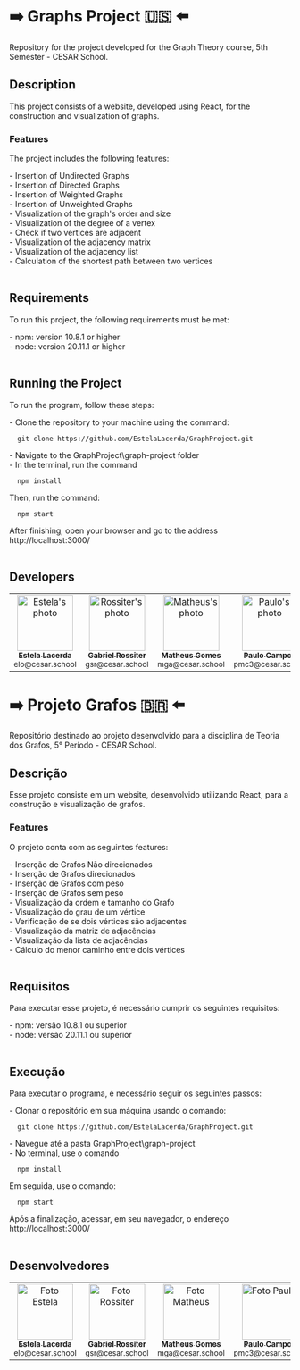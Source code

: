 # :arrow_right: Graphs Project 🇺🇸 :arrow_left:  
Repository for the project developed for the Graph Theory course, 5th Semester - CESAR School.

## Description  
This project consists of a website, developed using React, for the construction and visualization of graphs.

### Features  
The project includes the following features:  
<table>
  <tr>- Insertion of Undirected Graphs</tr><br>
  <tr>- Insertion of Directed Graphs</tr><br>
  <tr>- Insertion of Weighted Graphs</tr><br>
  <tr>- Insertion of Unweighted Graphs</tr><br>
  <tr>- Visualization of the graph's order and size</tr><br>
  <tr>- Visualization of the degree of a vertex</tr><br>
  <tr>- Check if two vertices are adjacent</tr><br>
  <tr>- Visualization of the adjacency matrix</tr><br>
  <tr>- Visualization of the adjacency list</tr><br>
  <tr>- Calculation of the shortest path between two vertices</tr><br>
</table>

## Requirements  
To run this project, the following requirements must be met:  
<table>
  <tr>- npm: version 10.8.1 or higher</tr><br>
  <tr>- node: version 20.11.1 or higher</tr><br>
</table>

## Running the Project  
To run the program, follow these steps:  
<table>
  <tr>
    - Clone the repository to your machine using the command:
  <dt>

      git clone https://github.com/EstelaLacerda/GraphProject.git
  </dt>
  </tr>
  <tr>- Navigate to the GraphProject\graph-project folder</tr><br>
  <tr>- In the terminal, run the command
  <dt>

      npm install
  </dt>
  </tr>
  <tr>Then, run the command: 
  <dt>

      npm start
  </dt>
  </tr>
  <tr>After finishing, open your browser and go to the address http://localhost:3000/</tr>
</table>

## Developers  
<table>
    <tr>
      <td align="center">
        <a href="https://github.com/EstelaLacerda">
          <img src="https://avatars.githubusercontent.com/u/117921412?v=4" width="100px;" alt="Estela's photo"/><br>
          <sub>
            <b>Estela Lacerda</b>
          </sub>
        </a>
        <br>
        <sub>elo@cesar.school</sub>
      </td>
      <td align="center">
        <a href="https://github.com/grossiter04">
          <img src="https://avatars.githubusercontent.com/u/116268469?v=4" width="100px;" alt="Rossiter's photo"/><br>
          <sub>
            <b>Gabriel Rossiter</b>
          </sub>
        </a>      
        <br>
        <sub>gsr@cesar.school</sub>
      </td>
      <td align="center">
        <a href="https://github.com/MatheusGom">
          <img src="https://avatars.githubusercontent.com/u/117746778?v=4" width="100px;" alt="Matheus's photo"/><br>
          <sub>
            <b>Matheus Gomes</b>
          </sub>
        </a>
        <br>
        <sub>mga@cesar.school</sub>
      </td>
      <td align="center">
        <a href="https://github.com/paulo-campos-57">
          <img src="https://avatars.githubusercontent.com/u/77108503?v=4" width="100px;" alt="Paulo's photo"/><br>
          <sub>
            <b>Paulo Campos</b>
          </sub>
        </a>
        <br>
        <sub>pmc3@cesar.school</sub>
      </td>
    </tr>
  </table>

##

# :arrow_right: Projeto Grafos 🇧🇷 :arrow_left: 
Repositório destinado ao projeto desenvolvido para a disciplina de Teoria dos Grafos, 5° Período - CESAR School.

## Descrição
Esse projeto consiste em um website, desenvolvido utilizando React, para a construção e visualização de grafos.
### Features
O projeto conta com as seguintes features:
<table>
  <tr>- Inserção de Grafos Não direcionados</tr><br>
  <tr>- Inserção de Grafos direcionados</tr><br>
  <tr>- Inserção de Grafos com peso</tr><br>
  <tr>- Inserção de Grafos sem peso</tr><br>
  <tr>- Visualização da ordem e tamanho do Grafo</tr><br>
  <tr>- Visualização do grau de um vértice</tr><br>
  <tr>- Verificação de se dois vértices são adjacentes</tr><br>
  <tr>- Visualização da matriz de adjacências</tr><br>
  <tr>- Visualização da lista de adjacências</tr><br>
  <tr>- Cálculo do menor caminho entre dois vértices</tr><br>
</table>

## Requisitos
Para executar esse projeto, é necessário cumprir os seguintes requisitos:
<table>
  <tr>- npm: versão 10.8.1 ou superior</tr><br>
  <tr>- node: versão 20.11.1 ou superior</tr><br>
</table>

## Execução
Para executar o programa, é necessário seguir os seguintes passos:
<table>
  <tr>
    - Clonar o repositório em sua máquina usando o comando: 
  <dt>

      git clone https://github.com/EstelaLacerda/GraphProject.git
  </dt>
  </tr>
  <tr>- Navegue até a pasta GraphProject\graph-project</tr><br>
  <tr>- No terminal, use o comando
  <dt>

      npm install
  </dt>
  </tr>
  <tr>Em seguida, use o comando: 
  <dt>

      npm start
  </dt>
  </tr>
  <tr>Após a finalização, acessar, em seu navegador, o endereço http://localhost:3000/</tr>
</table>

## Desenvolvedores
<table>
    <tr>
      <td align="center">
        <a href="https://github.com/EstelaLacerda">
          <img src="https://avatars.githubusercontent.com/u/117921412?v=4" width="100px;" alt="Foto Estela"/><br>
          <sub>
            <b>Estela Lacerda</b>
          </sub>
        </a>
        <br>
        <sub>elo@cesar.school</sub>
      </td>
      <td align="center">
        <a href="https://github.com/grossiter04">
          <img src="https://avatars.githubusercontent.com/u/116268469?v=4" width="100px;" alt="Foto Rossiter"/><br>
          <sub>
            <b>Gabriel Rossiter</b>
          </sub>
        </a>      
        <br>
        <sub>gsr@cesar.school</sub>
      </td>
      <td align="center">
        <a href="https://github.com/MatheusGom">
          <img src="https://avatars.githubusercontent.com/u/117746778?v=4" width="100px;" alt="Foto Matheus"/><br>
          <sub>
            <b>Matheus Gomes</b>
          </sub>
        </a>
        <br>
        <sub>mga@cesar.school</sub>
      </td>
      <td align="center">
        <a href="https://github.com/paulo-campos-57">
          <img src="https://avatars.githubusercontent.com/u/77108503?v=4" width="100px;" alt="Foto Paulo"/><br>
          <sub>
            <b>Paulo Campos</b>
          </sub>
        </a>
        <br>
        <sub>pmc3@cesar.school</sub>
      </td>
    </tr>
  </table>
